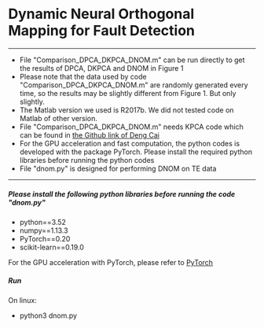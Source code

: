 ﻿﻿﻿﻿﻿﻿﻿﻿﻿#   Dynamic Neural Orthogonal Mapping for Fault Detection***- File "Comparison\_DPCA\_DKPCA\_DNOM.m" can be run directly to get the results of DPCA, DKPCA and DNOM in Figure 1- Please note that the data used by code "Comparison\_DPCA\_DKPCA\_DNOM.m" are randomly generated every time, so the results may be slightly different from Figure 1. But only slightly.- The Matlab version we used is R2017b. We did not tested code on Matlab of other version.- File "Comparison\_DPCA\_DKPCA\_DNOM.m" needs KPCA code which can be found in [the Github link of Deng Cai](https://github.com/dengcai78/MatlabFunc/tree/master/SubspaceLearning)- For the GPU acceleration and fast computation, the python codes is developed with the package PyTorch. Please install  the required python libraries before running the python codes-  File "dnom.py" is designed for performing DNOM on TE data*** #####  Please install the following python libraries before running the code "dnom.py"- python==3.52- numpy==1.13.3- PyTorch==0.20- scikit-learn==0.19.0For the GPU acceleration with PyTorch, please refer to [PyTorch](http://pytorch.org/)##### RunOn linux:- python3 dnom.py